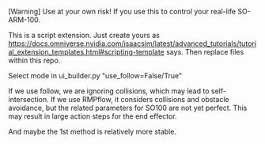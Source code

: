 [Warning] Use at your own risk! If you use this to control your real-life SO-ARM-100.

This is a script extension.
Just  create yours as https://docs.omniverse.nvidia.com/isaacsim/latest/advanced_tutorials/tutorial_extension_templates.html#scripting-template says.
Then replace files within this repo.

Select mode in ui_builder.py "use_follow=False/True"

If we use follow, we are ignoring collisions, which may lead to self-intersection.
If we use RMPflow, it considers collisions and obstacle avoidance, but the related parameters for SO100 are not yet perfect. This may result in large action steps for the end effector.

And maybe the 1st method is relatively more stable.